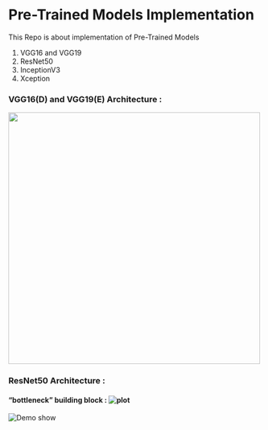 # Pre-Trained Models Implementation

This Repo is about implementation of Pre-Trained Models
1. VGG16 and VGG19
2. ResNet50
3. InceptionV3
4. Xception

### VGG16(D) and VGG19(E) Architecture : 
<img src="https://pytorch.org/assets/images/vgg.png" width="500" height="500" />

### ResNet50 Architecture : 
#### “bottleneck” building block : ![plot](https://i.stack.imgur.com/kbiIG.png)
![Demo show](https://iq.opengenus.org/content/images/2020/03/Screenshot-from-2020-03-20-15-49-54.png)
